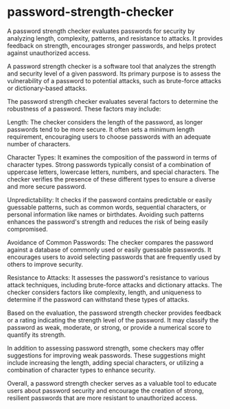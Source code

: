 # password-strength-checker
A password strength checker evaluates passwords for security by analyzing length, complexity, patterns, and resistance to attacks. It provides feedback on strength, encourages stronger passwords, and helps protect against unauthorized access.

A password strength checker is a software tool that analyzes the strength and security level of a given password. Its primary purpose is to assess the vulnerability of a password to potential attacks, such as brute-force attacks or dictionary-based attacks.

The password strength checker evaluates several factors to determine the robustness of a password. These factors may include:

Length: The checker considers the length of the password, as longer passwords tend to be more secure. It often sets a minimum length requirement, encouraging users to choose passwords with an adequate number of characters.

Character Types: It examines the composition of the password in terms of character types. Strong passwords typically consist of a combination of uppercase letters, lowercase letters, numbers, and special characters. The checker verifies the presence of these different types to ensure a diverse and more secure password.

Unpredictability: It checks if the password contains predictable or easily guessable patterns, such as common words, sequential characters, or personal information like names or birthdates. Avoiding such patterns enhances the password's strength and reduces the risk of being easily compromised.

Avoidance of Common Passwords: The checker compares the password against a database of commonly used or easily guessable passwords. It encourages users to avoid selecting passwords that are frequently used by others to improve security.

Resistance to Attacks: It assesses the password's resistance to various attack techniques, including brute-force attacks and dictionary attacks. The checker considers factors like complexity, length, and uniqueness to determine if the password can withstand these types of attacks.

Based on the evaluation, the password strength checker provides feedback or a rating indicating the strength level of the password. It may classify the password as weak, moderate, or strong, or provide a numerical score to quantify its strength.

In addition to assessing password strength, some checkers may offer suggestions for improving weak passwords. These suggestions might include increasing the length, adding special characters, or utilizing a combination of character types to enhance security.

Overall, a password strength checker serves as a valuable tool to educate users about password security and encourage the creation of strong, resilient passwords that are more resistant to unauthorized access.

